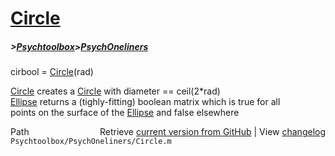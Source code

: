 # [Circle](Circle)
##### >[Psychtoolbox](Psychtoolbox)>[PsychOneliners](PsychOneliners)

cirbool = [Circle](Circle)(rad)  
  
[Circle](Circle) creates a [Circle](Circle) with diameter == ceil(2\*rad)  
[Ellipse](Ellipse) returns a (tighly-fitting) boolean matrix which is true for all  
points on the surface of the [Ellipse](Ellipse) and false elsewhere  




<div class="code_header" style="text-align:right;">
  <span style="float:left;">Path&nbsp;&nbsp;</span> <span class="counter">Retrieve <a href=
  "https://raw.github.com/Psychtoolbox-3/Psychtoolbox-3/beta/Psychtoolbox/PsychOneliners/Circle.m">current version from GitHub</a> | View <a href=
  "https://github.com/Psychtoolbox-3/Psychtoolbox-3/commits/beta/Psychtoolbox/PsychOneliners/Circle.m">changelog</a></span>
</div>
<div class="code">
  <code>Psychtoolbox/PsychOneliners/Circle.m</code>
</div>

